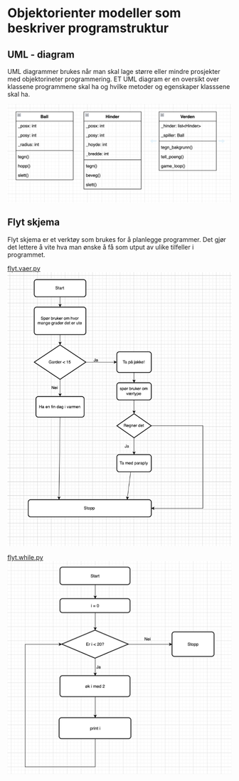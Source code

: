 # Objektorienter modeller som beskriver programstruktur

## UML - diagram
UML diagrammer brukes når man skal lage større eller mindre prosjekter med objektorineter programmering. ET UML diagram er en  oversikt over klassene programmene skal ha og hvilke metoder og egenskaper klasssene skal ha. 

![](UML.png)

## Flyt skjema
Flyt skjema er et verktøy som brukes for å planlegge programmer. Det gjør det lettere å vite hva man ønske å få som utput av ulike tilfeller i programmet.

[flyt.vaer.py](flyt-vaer.py)
![](flyt-vaer.png)

[flyt.while.py](flyt.while.py)
![](flyt-while.png)